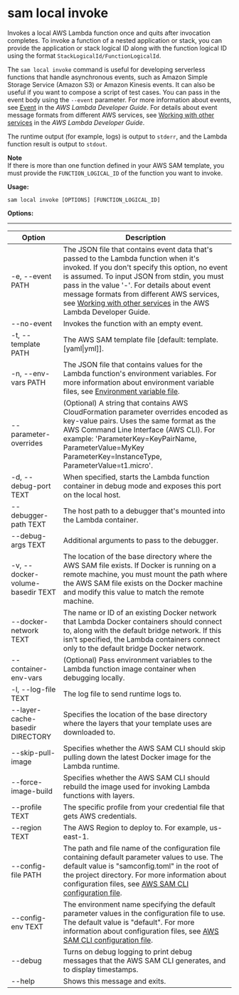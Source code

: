 # sam local invoke<a name="sam-cli-command-reference-sam-local-invoke"></a>

Invokes a local AWS Lambda function once and quits after invocation completes\. To invoke a function of a nested application or stack, you can provide the application or stack logical ID along with the function logical ID using the format `StackLogicalId/FunctionLogicalId`\.

The `sam local invoke` command is useful for developing serverless functions that handle asynchronous events, such as Amazon Simple Storage Service \(Amazon S3\) or Amazon Kinesis events\. It can also be useful if you want to compose a script of test cases\. You can pass in the event body using the `--event` parameter\. For more information about events, see [Event](https://docs.aws.amazon.com/lambda/latest/dg/gettingstarted-concepts.html#gettingstarted-concepts-event) in the *AWS Lambda Developer Guide*\. For details about event message formats from different AWS services, see [Working with other services](https://docs.aws.amazon.com/lambda/latest/dg/lambda-services.html) in the *AWS Lambda Developer Guide*\.

The runtime output \(for example, logs\) is output to `stderr`, and the Lambda function result is output to `stdout`\.

**Note**  
If there is more than one function defined in your AWS SAM template, you must provide the `FUNCTION_LOGICAL_ID` of the function you want to invoke\.

**Usage:**

```
sam local invoke [OPTIONS] [FUNCTION_LOGICAL_ID]
```

**Options:**


****  

| Option | Description | 
| --- | --- | 
| \-e, \-\-event PATH | The JSON file that contains event data that's passed to the Lambda function when it's invoked\. If you don't specify this option, no event is assumed\. To input JSON from stdin, you must pass in the value '\-'\. For details about event message formats from different AWS services, see [Working with other services](lambda/latest/dg/lambda-services.html) in the AWS Lambda Developer Guide\. | 
| \-\-no\-event | Invokes the function with an empty event\. | 
| \-t, \-\-template PATH | The AWS SAM template file \[default: template\.\[yaml\|yml\]\]\. | 
| \-n, \-\-env\-vars PATH | The JSON file that contains values for the Lambda function's environment variables\. For more information about environment variable files, see [Environment variable file](serverless-sam-cli-using-invoke.md#serverless-sam-cli-using-invoke-environment-file)\. | 
| \-\-parameter\-overrides | \(Optional\) A string that contains AWS CloudFormation parameter overrides encoded as key\-value pairs\. Uses the same format as the AWS Command Line Interface \(AWS CLI\)\. For example: 'ParameterKey=KeyPairName, ParameterValue=MyKey ParameterKey=InstanceType, ParameterValue=t1\.micro'\. | 
| \-d, \-\-debug\-port TEXT | When specified, starts the Lambda function container in debug mode and exposes this port on the local host\. | 
| \-\-debugger\-path TEXT | The host path to a debugger that's mounted into the Lambda container\. | 
| \-\-debug\-args TEXT | Additional arguments to pass to the debugger\. | 
| \-v, \-\-docker\-volume\-basedir TEXT | The location of the base directory where the AWS SAM file exists\. If Docker is running on a remote machine, you must mount the path where the AWS SAM file exists on the Docker machine and modify this value to match the remote machine\. | 
| \-\-docker\-network TEXT | The name or ID of an existing Docker network that Lambda Docker containers should connect to, along with the default bridge network\. If this isn't specified, the Lambda containers connect only to the default bridge Docker network\. | 
| \-\-container\-env\-vars | \(Optional\) Pass environment variables to the Lambda function image container when debugging locally\. | 
| \-l, \-\-log\-file TEXT | The log file to send runtime logs to\. | 
| \-\-layer\-cache\-basedir DIRECTORY | Specifies the location of the base directory where the layers that your template uses are downloaded to\. | 
| \-\-skip\-pull\-image | Specifies whether the AWS SAM CLI should skip pulling down the latest Docker image for the Lambda runtime\. | 
| \-\-force\-image\-build | Specifies whether the AWS SAM CLI should rebuild the image used for invoking Lambda functions with layers\. | 
| \-\-profile TEXT | The specific profile from your credential file that gets AWS credentials\. | 
| \-\-region TEXT | The AWS Region to deploy to\. For example, us\-east\-1\. | 
| \-\-config\-file PATH | The path and file name of the configuration file containing default parameter values to use\. The default value is "samconfig\.toml" in the root of the project directory\. For more information about configuration files, see [AWS SAM CLI configuration file](serverless-sam-cli-config.md)\. | 
| \-\-config\-env TEXT | The environment name specifying the default parameter values in the configuration file to use\. The default value is "default"\. For more information about configuration files, see [AWS SAM CLI configuration file](serverless-sam-cli-config.md)\. | 
| \-\-debug | Turns on debug logging to print debug messages that the AWS SAM CLI generates, and to display timestamps\. | 
| \-\-help | Shows this message and exits\. | 
